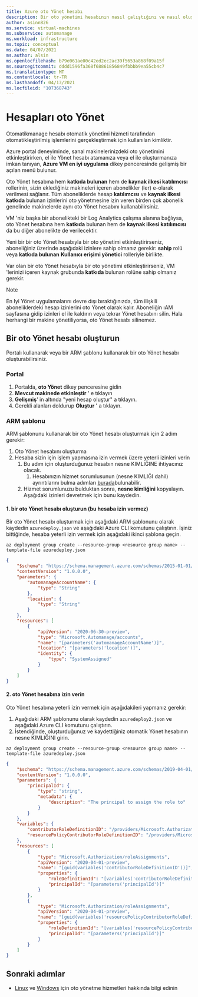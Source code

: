 ```yaml
---
title: Azure oto Yönet hesabı
description: Bir oto yönetimi hesabının nasıl çalıştığını ve nasıl oluşturulacağını öğrenin.
author: asinn826
ms.service: virtual-machines
ms.subservice: automanage
ms.workload: infrastructure
ms.topic: conceptual
ms.date: 04/07/2021
ms.author: alsin
ms.openlocfilehash: b79e061ae00c42ed2ec2ac39f5653a868f09a15f
ms.sourcegitcommit: dddd1596fa368f68861856849fbbbb9ea55cb4c7
ms.translationtype: MT
ms.contentlocale: tr-TR
ms.lasthandoff: 04/13/2021
ms.locfileid: "107368743"
---
```

# <a name="automanage-accounts"></a>Hesapları oto Yönet

Otomatikmanage hesabı otomatik yönetimi hizmeti tarafından otomatikleştirilmiş işlemlerini gerçekleştirmek için kullanılan kimliktir.

Azure portal deneyiminde, sanal makinelerinizdeki oto yönetimini etkinleştirirken, el ile Yönet hesabı atamanıza veya el ile oluşturmanıza imkan tanıyan, **Azure VM en iyi uygulama** dikey penceresinde gelişmiş bir açılan menü bulunur.

Oto Yönet hesabına hem **katkıda bulunan** hem de **kaynak ilkesi katılımcısı** rollerinin, sizin eklediğiniz makineleri içeren abonelikler (ler) e-olarak verilmesi sağlanır. Tüm aboneliklerde hesap **katılımcısı** ve **kaynak ilkesi katkıda** bulunan izinlerini oto yönetmesine izin veren birden çok abonelik genelinde makinelerde aynı oto Yönet hesabını kullanabilirsiniz.

VM 'niz başka bir abonelikteki bir Log Analytics çalışma alanına bağlıysa, oto Yönet hesabına hem **katkıda** bulunan hem de **kaynak ilkesi katılımcısı** da bu diğer abonelikte de verilecektir.

Yeni bir bir oto Yönet hesabıyla bir oto yönetimi etkinleştirirseniz, aboneliğiniz üzerinde aşağıdaki izinlere sahip olmanız gerekir: **sahip** rolü veya **katkıda bulunan** **Kullanıcı erişimi yönetici** rolleriyle birlikte.

Var olan bir oto Yönet hesabıyla bir oto yönetimi etkinleştirirseniz, VM 'lerinizi içeren kaynak grubunda **katkıda** bulunan rolüne sahip olmanız gerekir.

> [!NOTE]
> En Iyi Yönet uygulamalarını devre dışı bıraktığınızda, tüm ilişkili aboneliklerdeki hesap izinlerini oto Yönet olarak kalır. Aboneliğin ıAM sayfasına gidip izinleri el ile kaldırın veya tekrar Yönet hesabını silin. Hala herhangi bir makine yönetiliyorsa, oto Yönet hesabı silinemez.

## <a name="create-an-automanage-account"></a>Bir oto Yönet hesabı oluşturun
Portalı kullanarak veya bir ARM şablonu kullanarak bir oto Yönet hesabı oluşturabilirsiniz.

### <a name="portal"></a>Portal
1. Portalda, **oto Yönet** dikey penceresine gidin
1. **Mevcut makinede etkinleştir** ' e tıklayın
1. **Gelişmiş**' in altında "yeni hesap oluştur" a tıklayın.
1. Gerekli alanları doldurup **Oluştur** ' a tıklayın.

### <a name="arm-template"></a>ARM şablonu
ARM şablonunu kullanarak bir oto Yönet hesabı oluşturmak için 2 adım gerekir:
1. Oto Yönet hesabını oluşturma
1. Hesaba sizin için işlem yapmasına izin vermek üzere yeterli izinleri verin
    1. Bu adım için oluşturduğunuz hesabın nesne KIMLIĞINE ihtiyacınız olacak.
        1. Hesabınızın hizmet sorumlusunun (nesne KIMLIĞI dahil) ayrıntılarını bulma adımları [burada](https://docs.microsoft.com/azure/active-directory/managed-identities-azure-resources/how-to-view-managed-identity-service-principal-portal#view-the-service-principal)bulunabilir.
    1. Hizmet sorumlunuzu bulduktan sonra, **nesne kimliğini** kopyalayın. Aşağıdaki izinleri devretmek için bunu kaydedin.

#### <a name="1-create-automanage-account-does-not-grant-permissions-to-it"></a>1. bir oto Yönet hesabı oluşturun (bu hesaba izin vermez)
Bir oto Yönet hesabı oluşturmak için aşağıdaki ARM şablonunu olarak kaydedin `azuredeploy.json` ve aşağıdaki Azure CLI komutunu çalıştırın. İşiniz bittiğinde, hesaba yeterli izin vermek için aşağıdaki ikinci şablona geçin.

```azurecli-interactive
az deployment group create --resource-group <resource group name> --template-file azuredeploy.json
```

```json
{
    "$schema": "https://schema.management.azure.com/schemas/2015-01-01/deploymentTemplate.json#",
    "contentVersion": "1.0.0.0",
    "parameters": {
        "automanageAccountName": {
            "type": "String"
        },
        "location": {
            "type": "String"
        }
    },
    "resources": [
        {
            "apiVersion": "2020-06-30-preview",
            "type": "Microsoft.Automanage/accounts",
            "name": "[parameters('automanageAccountName')]",
            "location": "[parameters('location')]",
            "identity": {
                "type": "SystemAssigned"
            }
        }
    ]
}
```
#### <a name="2-grant-permissions-to-the-automanage-account"></a>2. oto Yönet hesabına izin verin
Oto Yönet hesabına yeterli izin vermek için aşağıdakileri yapmanız gerekir:
1. Aşağıdaki ARM şablonunu olarak kaydedin `azuredeploy2.json` ve aşağıdaki Azure CLI komutunu çalıştırın.
1. İstendiğinde, oluşturduğunuz ve kaydettiğiniz otomatik Yönet hesabının nesne KIMLIĞINI girin.

```azurecli-interactive
az deployment group create --resource-group <resource group name> --template-file azuredeploy.json
```
```json
{
    "$schema": "https://schema.management.azure.com/schemas/2019-04-01/deploymentTemplate.json#",
    "contentVersion": "1.0.0.0",
    "parameters": {
        "principalId": {
            "type": "string",
            "metadata": {
                "description": "The principal to assign the role to"
            }
        }
    },
    "variables": {
        "contributorRoleDefinitionID": "/providers/Microsoft.Authorization/roledefinitions/b24988ac-6180-42a0-ab88-20f7382dd24c",
        "resourcePolicyContributorRoleDefinitionID": "/providers/Microsoft.Authorization/roledefinitions/36243c78-bf99-498c-9df9-86d9f8d28608"
    },
    "resources": [
        {
            "type": "Microsoft.Authorization/roleAssignments",
            "apiVersion": "2020-04-01-preview",
            "name": "[guid(variables('contributorRoleDefinitionID'))]",
            "properties": {
                "roleDefinitionId": "[variables('contributorRoleDefinitionID')]",
                "principalId": "[parameters('principalId')]"
            }
        },
        {
            "type": "Microsoft.Authorization/roleAssignments",
            "apiVersion": "2020-04-01-preview",
            "name": "[guid(variables('resourcePolicyContributorRoleDefinitionID'))]",
            "properties": {
                "roleDefinitionId": "[variables('resourcePolicyContributorRoleDefinitionID')]",
                "principalId": "[parameters('principalId')]"
            }
        }
    ]
}
```

## <a name="next-steps"></a>Sonraki adımlar
* [Linux](./automanage-linux.md) ve [Windows](./automanage-windows-server.md) için oto yönetme hizmetleri hakkında bilgi edinin